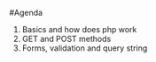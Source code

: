 #Agenda

1. Basics and how does php work
2. GET and POST methods
3. Forms, validation and query string
